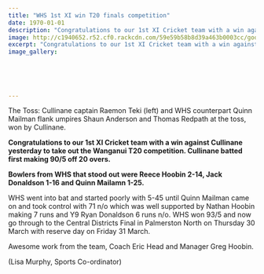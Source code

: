 ```yaml
---
title: "WHS 1st XI win T20 finals competition"
date: 1970-01-01
description: "Congratulations to our 1st XI Cricket team with a win against Cullinane on Monday 20 March 2017 to take out the Wanganui T20 competition..."
image: http://c1940652.r52.cf0.rackcdn.com/59e59b58b8d39a463b0003cc/goodUntitled-1.jpg
excerpt: "Congratulations to our 1st XI Cricket team with a win against Cullinane on Monday 20 March 2017 to take out the Wanganui T20 competition."
image_gallery:
    
    
    
    
    
---
```


<p>The Toss: Cullinane captain Raemon Teki (left) and WHS counterpart Quinn Mailman flank umpires Shaun Anderson and Thomas Redpath at the toss, won by Cullinane.</p>
<p><strong>Congratulations&nbsp;to our 1st XI Cricket team with a win against Cullinane yesterday to take out the Wanganui T20 competition. Cullinane batted first making 90/5 off 20 overs.&nbsp;</strong></p>
<p><strong>Bowlers from WHS that stood out were Reece Hoobin 2-14, Jack Donaldson 1-16 and Quinn Mailamn 1-25.&nbsp;</strong></p>
<p><span>WHS went into bat and started poorly with 5-45 until Quinn Mailman came on and took control with 71 n/o which was well supported by Nathan Hoobin making 7 runs and Y9 Ryan Donaldson 6 runs n/o. WHS won 93/5 and now go through to the Central Districts Final in Palmerston North on Thursday 30 March with reserve day on Friday&nbsp;<span>31</span>&nbsp;March.&nbsp;</span></p>
<p><span>Awesome work from the team, Coach Eric Head and Manager Greg Hoobin.</span></p>
<p><span>(Lisa Murphy, Sports Co-ordinator)</span></p>

